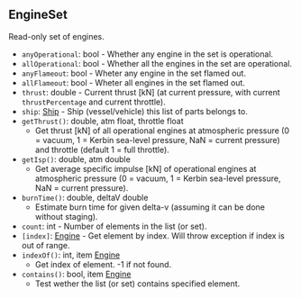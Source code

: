 ## EngineSet

Read-only set of engines.

- `anyOperational`: bool - Whether any engine in the set is operational.
- `allOperational`: bool - Whether all the engines in the set are operational.
- `anyFlameout`: bool - Wheter any engine in the set flamed out.
- `allFlameout`: bool - Wheter all engines in the set flamed out.
- `thrust`: double - Current thrust [kN] (at current pressure, with current `thrustPercentage` and current throttle).
- `ship`: [Ship](../API/Ship.md) - Ship (vessel/vehicle) this list of parts belongs to.
- `getThrust()`: double, atm float, throttle float
  - Get thrust [kN] of all operational engines at atmospheric pressure (0 = vacuum, 1 = Kerbin sea-level pressure, NaN = current pressure) and throttle (default 1 = full throttle).
- `getIsp()`: double, atm double
  - Get average specific impulse [kN] of operational engines at atmospheric pressure (0 = vacuum, 1 = Kerbin sea-level pressure, NaN = current pressure).
- `burnTime()`: double, deltaV double
  - Estimate burn time for given delta-v (assuming it can be done without staging).
- `count`: int - Number of elements in the list (or set).
- `[index]`: [Engine](Engine.md) - Get element by index. Will throw exception if index is out of range.
- `indexOf()`: int, item [Engine](Engine.md)
  - Get index of element. -1 if not found.
- `contains()`: bool, item [Engine](Engine.md)
  - Test wether the list (or set) contains specified element.
